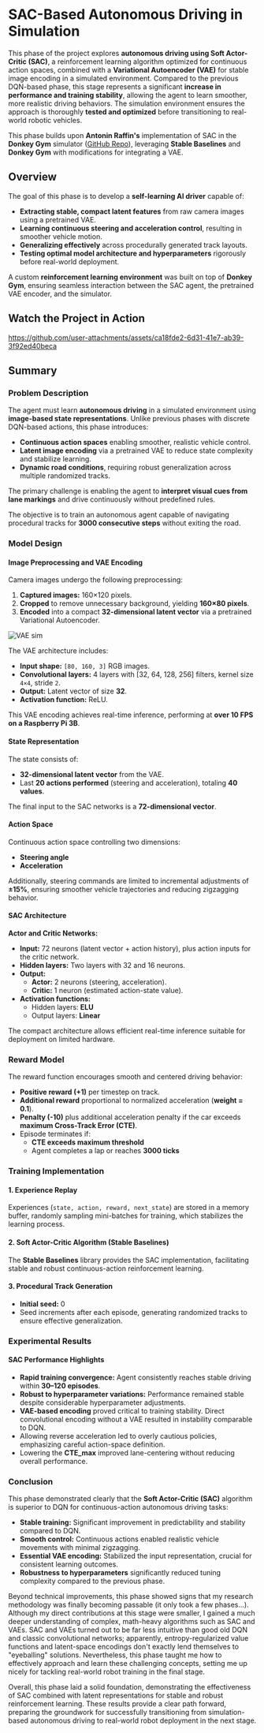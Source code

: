 # SAC-Based Autonomous Driving in Simulation

This phase of the project explores **autonomous driving using Soft Actor-Critic (SAC)**, a reinforcement learning algorithm optimized for continuous action spaces, combined with a **Variational Autoencoder (VAE)** for stable image encoding in a simulated environment. Compared to the previous DQN-based phase, this stage represents a significant **increase in performance and training stability**, allowing the agent to learn smoother, more realistic driving behaviors. The simulation environment ensures the approach is thoroughly **tested and optimized** before transitioning to real-world robotic vehicles.

This phase builds upon **Antonin Raffin's** implementation of SAC in the **Donkey Gym** simulator ([GitHub Repo](https://github.com/araffin/learning-to-drive-in-5-minutes)), leveraging **Stable Baselines** and **Donkey Gym** with modifications for integrating a VAE.

## Overview

The goal of this phase is to develop a **self-learning AI driver** capable of:

- **Extracting stable, compact latent features** from raw camera images using a pretrained VAE.
- **Learning continuous steering and acceleration control**, resulting in smoother vehicle motion.
- **Generalizing effectively** across procedurally generated track layouts.
- **Testing optimal model architecture and hyperparameters** rigorously before real-world deployment.

A custom **reinforcement learning environment** was built on top of **Donkey Gym**, ensuring seamless interaction between the SAC agent, the pretrained VAE encoder, and the simulator.

## Watch the Project in Action

https://github.com/user-attachments/assets/ca18fde2-6d31-41e7-ab39-3f92ed40beca

## Summary

### Problem Description

The agent must learn **autonomous driving** in a simulated environment using **image-based state representations**. Unlike previous phases with discrete DQN-based actions, this phase introduces:

- **Continuous action spaces** enabling smoother, realistic vehicle control.
- **Latent image encoding** via a pretrained VAE to reduce state complexity and stabilize learning.
- **Dynamic road conditions**, requiring robust generalization across multiple randomized tracks.

The primary challenge is enabling the agent to **interpret visual cues from lane markings** and drive continuously without predefined rules.

The objective is to train an autonomous agent capable of navigating procedural tracks for **3000 consecutive steps** without exiting the road.

### Model Design

#### Image Preprocessing and VAE Encoding

Camera images undergo the following preprocessing:

1. **Captured images:** 160×120 pixels.
2. **Cropped** to remove unnecessary background, yielding **160×80 pixels**.
3. **Encoded** into a compact **32-dimensional latent vector** via a pretrained Variational Autoencoder.

![VAE sim](https://github.com/user-attachments/assets/db79bbb9-9cae-4dfe-b224-d2c753112019)

The VAE architecture includes:

- **Input shape:** `[80, 160, 3]` RGB images.
- **Convolutional layers:** 4 layers with [32, 64, 128, 256] filters, kernel size `4×4`, stride `2`.
- **Output:** Latent vector of size **32**.
- **Activation function:** ReLU.

This VAE encoding achieves real-time inference, performing at **over 10 FPS on a Raspberry Pi 3B**.

#### State Representation

The state consists of:

- **32-dimensional latent vector** from the VAE.
- Last **20 actions performed** (steering and acceleration), totaling **40 values**.

The final input to the SAC networks is a **72-dimensional vector**.

#### Action Space

Continuous action space controlling two dimensions:

- **Steering angle**
- **Acceleration**

Additionally, steering commands are limited to incremental adjustments of **±15%**, ensuring smoother vehicle trajectories and reducing zigzagging behavior.

#### SAC Architecture

**Actor and Critic Networks:**

- **Input:** 72 neurons (latent vector + action history), plus action inputs for the critic network.
- **Hidden layers:** Two layers with 32 and 16 neurons.
- **Output:** 
  - **Actor:** 2 neurons (steering, acceleration).
  - **Critic:** 1 neuron (estimated action-state value).
- **Activation functions:**
  - Hidden layers: **ELU**
  - Output layers: **Linear**

The compact architecture allows efficient real-time inference suitable for deployment on limited hardware.

### Reward Model

The reward function encourages smooth and centered driving behavior:

- **Positive reward (+1)** per timestep on track.
- **Additional reward** proportional to normalized acceleration (**weight = 0.1**).
- **Penalty (-10)** plus additional acceleration penalty if the car exceeds **maximum Cross-Track Error (CTE)**.
- Episode terminates if:
  - **CTE exceeds maximum threshold**
  - Agent completes a lap or reaches **3000 ticks**

### Training Implementation

#### 1. Experience Replay

Experiences (`state, action, reward, next_state`) are stored in a memory buffer, randomly sampling mini-batches for training, which stabilizes the learning process.

#### 2. Soft Actor-Critic Algorithm (Stable Baselines)

The **Stable Baselines** library provides the SAC implementation, facilitating stable and robust continuous-action reinforcement learning.

#### 3. Procedural Track Generation

- **Initial seed:** 0
- Seed increments after each episode, generating randomized tracks to ensure effective generalization.

### Experimental Results

#### SAC Performance Highlights

- **Rapid training convergence:** Agent consistently reaches stable driving within **30–120 episodes**.
- **Robust to hyperparameter variations:** Performance remained stable despite considerable hyperparameter adjustments.
- **VAE-based encoding** proved critical to training stability. Direct convolutional encoding without a VAE resulted in instability comparable to DQN.
- Allowing reverse acceleration led to overly cautious policies, emphasizing careful action-space definition.
- Lowering the **CTE_max** improved lane-centering without reducing overall performance.

### Conclusion

This phase demonstrated clearly that the **Soft Actor-Critic (SAC)** algorithm is superior to DQN for continuous-action autonomous driving tasks:

- **Stable training:** Significant improvement in predictability and stability compared to DQN.
- **Smooth control:** Continuous actions enabled realistic vehicle movements with minimal zigzagging.
- **Essential VAE encoding:** Stabilized the input representation, crucial for consistent learning outcomes.
- **Robustness to hyperparameters** significantly reduced tuning complexity compared to the previous phase.

Beyond technical improvements, this phase showed signs that my research methodology was finally becoming passable (it only took a few phases...). Although my direct contributions at this stage were smaller, I gained a much deeper understanding of complex, math-heavy algorithms such as SAC and VAEs. SAC and VAEs turned out to be far less intuitive than good old DQN and classic convolutional networks; apparently, entropy-regularized value functions and latent-space encodings don't exactly lend themselves to "eyeballing" solutions. Nevertheless, this phase taught me how to effectively approach and learn these challenging concepts, setting me up nicely for tackling real-world robot training in the final stage.

Overall, this phase laid a solid foundation, demonstrating the effectiveness of SAC combined with latent representations for stable and robust reinforcement learning. These results provide a clear path forward, preparing the groundwork for successfully transitioning from simulation-based autonomous driving to real-world robot deployment in the next stage.
